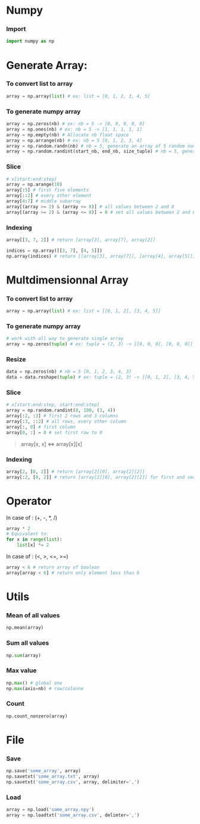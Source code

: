 # Numpy

### Import

```py
import numpy as np
```

# Generate Array:

### To convert list to array
```py
array = np.array(list) # ex: list = [0, 1, 2, 3, 4, 5]
```

### To generate numpy array
```py
array = np.zeros(nb) # ex: nb = 5 -> [0, 0, 0, 0, 0]
array = np.ones(nb) # ex: nb = 5 -> [1, 1, 1, 1, 1]
array = np.empty(nb) # Allocate nb float space
array = np.arrange(nb) # ex: nb = 5 [0, 1, 2, 3, 4]
array = np.random.randn(nb) # nb = 5, generate an array of 5 random number between -1 and 1
array = np.random.randint(start_nb, end_nb, size_tuple) # nb = 5, generate an array of 5 random number 
```

### Slice
```py
# x[start:end:step]
array = np.arange(10)
array[:5] # first five elements
array[::2] # every other element
array[4:7] # middle subarray
array[(array >= 2) & (array <= 8)] # all values between 2 and 8
array[(array >= 2) & (array <= 8)] = 0 # set all values between 2 and 8 to 0
```

### Indexing
```py
array[[3, 7, 2]] # return [array[3], array[7], array[2]]

indices = np.array([[3, 7], [4, 5]])
np.array(indices) # return [[array[3], array[7]], [array[4], array[5]]]
```

# Multdimensionnal Array

### To convert list to array
```py
array = np.array(list) # ex: list = [[0, 1, 2], [3, 4, 5]]
```

### To generate numpy array
```py
# work with all way to generate single array
array = np.zeros(tuple) # ex: tuple = (2, 3) -> [[0, 0, 0], [0, 0, 0]]
```
### Resize
```py
data = np.zeros(nb) # nb = 5 [0, 1, 2, 3, 4, 3]
data = data.reshape(tuple) # ex: tuple = (2, 3) -> [[0, 1, 2], [3, 4, 5]]
```

### Slice
```py
# x[start:end:step, start:end:step]
array = np.random.randint(0, 100, (3, 4))
array[:2, :3] # first 2 rows and 3 columns
array[:3, ::2] # all rows, every other column
array[:, 0] # first column
array[0, :] = 0 # set first row to 0
```
> array[x, x] <=> array[x][x]

### Indexing
```py
array[2, [0, 2]] # return [array[2][0], array[2][2]]
array[:2, [0, 2]] # return [array[2][0], array[2][2]] for first and second row
```


# Operator

In case of : (+, -, *, /)
```py
array * 2
# Equivalent to:
for x in range(list):
    list[x] *= 2
```

In case of : (<, >, <=, >=)
```py
array < 6 # return array of boolean
array[array < 6] # return only element less than 6
```

# Utils

### Mean of all values

```py
np.mean(array)
```

### Sum all values

```py
np.sum(array)
```

### Max value

```py
np.max() # global one
np.max(axis=nb) # row/colonne
```

### Count

```py
np.count_nonzero(array)
```

# File

### Save
```py
np.save('some_array', array)
np.savetxt('some_array.txt', array)
np.savetxt('some_array.csv', array, delimiter=',')
```

### Load
```py
array = np.load('some_array.npy')
array = np.loadtxt('some_array.csv', delimter=',')
```